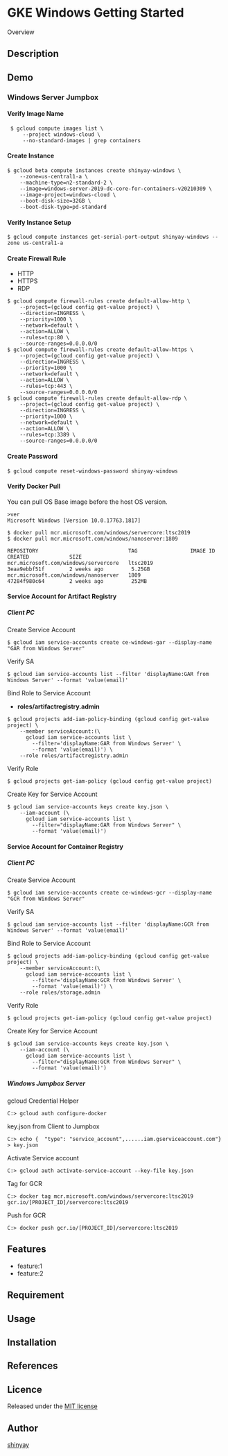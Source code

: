 # GKE Windows Getting Started

Overview

## Description

## Demo
### Windows Server Jumpbox
#### Verify Image Name
```
 $ gcloud compute images list \
     --project windows-cloud \
     --no-standard-images | grep containers

```

#### Create Instance
```
$ gcloud beta compute instances create shinyay-windows \
    --zone=us-central1-a \
    --machine-type=n2-standard-2 \
    --image=windows-server-2019-dc-core-for-containers-v20210309 \
    --image-project=windows-cloud \
    --boot-disk-size=32GB \
    --boot-disk-type=pd-standard
```

#### Verify Instance Setup
```
$ gcloud compute instances get-serial-port-output shinyay-windows --zone us-central1-a
```

#### Create Firewall Rule
- HTTP
- HTTPS
- RDP

```
$ gcloud compute firewall-rules create default-allow-http \
    --project=(gcloud config get-value project) \
    --direction=INGRESS \
    --priority=1000 \
    --network=default \
    --action=ALLOW \
    --rules=tcp:80 \
    --source-ranges=0.0.0.0/0
$ gcloud compute firewall-rules create default-allow-https \
    --project=(gcloud config get-value project) \
    --direction=INGRESS \
    --priority=1000 \
    --network=default \
    --action=ALLOW \
    --rules=tcp:443 \
    --source-ranges=0.0.0.0/0
$ gcloud compute firewall-rules create default-allow-rdp \
    --project=(gcloud config get-value project) \
    --direction=INGRESS \
    --priority=1000 \
    --network=default \
    --action=ALLOW \
    --rules=tcp:3389 \
    --source-ranges=0.0.0.0/0
```

#### Create Password
```
$ gcloud compute reset-windows-password shinyay-windows
```

#### Verify Docker Pull
You can pull OS Base image before the host OS version.
```
>ver
Microsoft Windows [Version 10.0.17763.1817]
```
```
$ docker pull mcr.microsoft.com/windows/servercore:ltsc2019
$ docker pull mcr.microsoft.com/windows/nanoserver:1809

REPOSITORY                             TAG                 IMAGE ID            CREATED             SIZE
mcr.microsoft.com/windows/servercore   ltsc2019            3eaa9ebbf51f        2 weeks ago         5.25GB
mcr.microsoft.com/windows/nanoserver   1809                47284f980c64        2 weeks ago         252MB
```
#### Service Account for Artifact Registry
##### Client PC
Create Service Account
```
$ gcloud iam service-accounts create ce-windows-gar --display-name "GAR from Windows Server"
```

Verify SA
```
$ gcloud iam service-accounts list --filter 'displayName:GAR from Windows Server' --format 'value(email)'
```

Bind Role to Service Account
- **roles/artifactregistry.admin**

```
$ gcloud projects add-iam-policy-binding (gcloud config get-value project) \
    --member serviceAccount:(\
      gcloud iam service-accounts list \
        --filter='displayName:GAR from Windows Server' \
        --format 'value(email)') \
    --role roles/artifactregistry.admin
```

Verify Role
```
$ gcloud projects get-iam-policy (gcloud config get-value project)
```

Create Key for Service Account
```
$ gcloud iam service-accounts keys create key.json \
    --iam-account (\
      gcloud iam service-accounts list \
        --filter="displayName:GAR from Windows Server" \
        --format 'value(email)')
```


#### Service Account for Container Registry
##### Client PC
Create Service Account
```
$ gcloud iam service-accounts create ce-windows-gcr --display-name "GCR from Windows Server"
```

Verify SA
```
$ gcloud iam service-accounts list --filter 'displayName:GCR from Windows Server' --format 'value(email)'
```

Bind Role to Service Account
```
$ gcloud projects add-iam-policy-binding (gcloud config get-value project) \
    --member serviceAccount:(\
      gcloud iam service-accounts list \
        --filter='displayName:GCR from Windows Server' \
        --format 'value(email)') \
    --role roles/storage.admin
```

Verify Role
```
$ gcloud projects get-iam-policy (gcloud config get-value project)
```

Create Key for Service Account
```
$ gcloud iam service-accounts keys create key.json \
    --iam-account (\
      gcloud iam service-accounts list \
        --filter="displayName:GCR from Windows Server" \
        --format 'value(email)')

```

##### Windows Jumpbox Server
gcloud Credential Helper
```
C:> gcloud auth configure-docker
```

key.json from Client to Jumpbox
```
C:> echo {  "type": "service_account",......iam.gserviceaccount.com"} > key.json
```

Activate Service account
```
C:> gcloud auth activate-service-account --key-file key.json
```

Tag for GCR
```
C:> docker tag mcr.microsoft.com/windows/servercore:ltsc2019 gcr.io/[PROJECT_ID]/servercore:ltsc2019
```

Push for GCR
```
C:> docker push gcr.io/[PROJECT_ID]/servercore:ltsc2019
```

## Features

- feature:1
- feature:2

## Requirement

## Usage

## Installation

## References

## Licence

Released under the [MIT license](https://gist.githubusercontent.com/shinyay/56e54ee4c0e22db8211e05e70a63247e/raw/34c6fdd50d54aa8e23560c296424aeb61599aa71/LICENSE)

## Author

[shinyay](https://github.com/shinyay)
